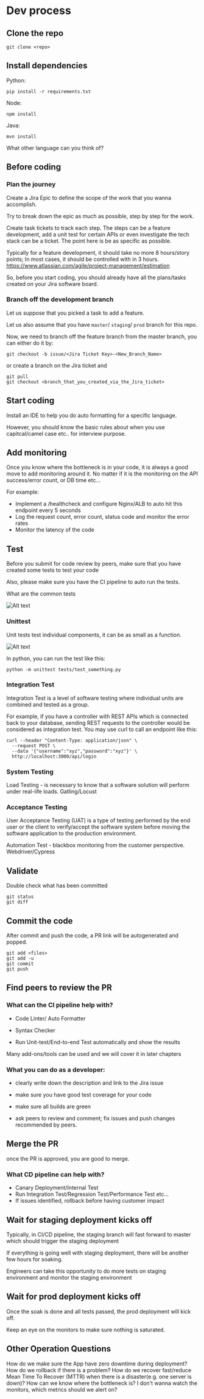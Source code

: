 # Dev process

## Clone the repo
```
git clone <repo>
```

## Install dependencies

Python:
```
pip install -r requirements.txt
```

Node:
```
npm install
```

Java:
```
mvn install
```

What other language can you think of?

## Before coding

### Plan the journey

Create a Jira Epic to define the scope of the work that you wanna accomplish.

Try to break down the epic as much as possible, step by step for the work.

Create task tickets to track each step.
The steps can be a feature development,
add a unit test for certain APIs or even investigate the tech stack can be a ticket.
The point here is be as specific as possible.

Typically for a feature development, it should take no more 8 hours/story points;
In most cases, it should be controlled with in 3 hours.
https://www.atlassian.com/agile/project-management/estimation

So, before you start coding, you should already have all the plans/tasks created on your Jira software board.

### Branch off the development branch

Let us suppose that you picked a task to add a feature.

Let us also assume that you have `master`/ `staging`/ `prod` branch for this repo.

Now, we need to branch off the feature branch from the master branch, you can either do it by:
```
git checkout -b issue/<Jira Ticket Key>-<New_Branch_Name>
```
or create a branch on the Jira ticket and
```
git pull
git checkout <branch_that_you_created_via_the_Jira_ticket>
```

## Start coding

Install an IDE to help you do auto formatting for a specific language.

However, you should know the basic rules about when you use capitcal/camel case etc.. for interview purpose.


## Add monitoring

Once you know where the bottleneck is in your code, it is always a good move to add monitoring around it.
No matter if it is the monitoring on the API success/error count, or DB time etc...

For example: 
* Implement a /healthcheck and configure Nginx/ALB to auto hit this endpoint every 5 seconds
* Log the request count, error count, status code and monitor the error rates
* Monitor the latency of the code

## Test

Before you submit for code review by peers, make sure that you have created some tests to test your code

Also, please make sure you have the CI pipeline to auto run the tests.

What are the common tests

![Alt text](images/test_basics.jpg?raw=true)

### Unittest

Unit tests test individual components, it can be as small as a function.

![Alt text](images/function.jpg?raw=true)

In python, you can run the test like this:

```
python -m unittest tests/test_something.py
```

### Integration Test

Integration Test is a level of software testing where individual units are combined and tested as a group.

For example, if you have a controller with REST APIs which is connected back to your database, sending REST requests to
the controller would be considered as integration test. You may use curl to call an endpoint like this:
```
curl --header "Content-Type: application/json" \
  --request POST \
  --data '{"username":"xyz","password":"xyz"}' \
  http://localhost:3000/api/login
```

### System Testing

Load Testing - is necessary to know that a software solution will perform under real-life loads. Gatling/Locust

### Acceptance Testing

User Acceptance Testing (UAT) is a type of testing performed by the end user or the client to verify/accept the
software system before moving the software application to the production environment.

Automation Test - blackbox monitoring from the customer perspective. Webdriver/Cypress

## Validate

Double check what has been committed
```
git status
git diff
```

## Commit the code

After commit and push the code, a PR link will be autogenerated and popped.

```
git add <files> 
git add -u
git commit  
git push
```
## Find peers to review the PR

### What can the CI pipeline help with?

* Code Linter/ Auto Formatter

* Syntax Checker

* Run Unit-test/End-to-end Test automatically and show the results

Many add-ons/tools can be used and we will cover it in later chapters

### What you can do as a developer:

* clearly write down the description and link to the Jira issue

* make sure you have good test coverage for your code

* make sure all builds are green

* ask peers to review and comment; fix issues and push changes recommended by peers.

## Merge the PR

once the PR is approved, you are good to merge.

### What CD pipeline can help with?

* Canary Deployment/Internal Test
* Run Integration Test/Regression Test/Performance Test etc...
* If issues identified, rollback before having customer impact

## Wait for staging deployment kicks off

Typically, in CI/CD pipeline, the staging branch will fast forward to master which should trigger the staging deployment

If everything is going well with staging deployment, there will be another few hours for soaking.

Engineers can take this opportunity to do more tests on staging environment and monitor the staging environment

## Wait for prod deployment kicks off

Once the soak is done and all tests passed, the prod deployment will kick off.

Keep an eye on the monitors to make sure nothing is saturated.



## Other Operation Questions

How do we make sure the App have zero downtime during deployment?
How do we rollback if there is a problem?
How do we recover fast/reduce Mean Time To Recover (MTTR) when there is a disaster(e.g. one server is down)?
How can we know where the bottleneck is?
I don't wanna watch the monitors, which metrics should we alert on?





